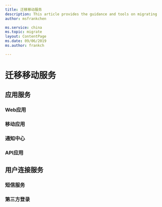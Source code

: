 ```yaml
---
title: 迁移移动服务
description: This article provides the guidance and tools on migrating mobile resources.
author: msfrankchen

ms.service: china 
ms.topic: migrate
layout: ContentPage 
ms.date: 09/06/2019
ms.author: frankch

---
```


# 迁移移动服务

## 应用服务
### Web应用
### 移动应用
### 通知中心
### API应用

## 用户连接服务
### 短信服务
### 第三方登录
